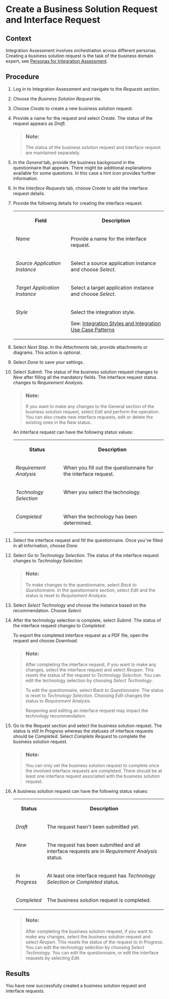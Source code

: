 <!-- loiof3d983aabf0349e8975db3e92a0c537e -->

# Create a Business Solution Request and Interface Request



<a name="loiof3d983aabf0349e8975db3e92a0c537e__context_jvx_j4v_jcc"/>

## Context

Integration Assessment involves orchestration across different personas. Creating a business solution request is the task of the business domain expert, see [Personas for Integration Assessment](60-Security/personas-for-integration-assessment-5df5af1.md).



<a name="loiof3d983aabf0349e8975db3e92a0c537e__steps_q2n_m4v_jcc"/>

## Procedure

1.  Log in to Integration Assessment and navigate to the *Requests* section.

2.  Choose the *Business Solution Request* tile.

3.  Choose *Create* to create a new business solution request.

4.  Provide a name for the request and select *Create*. The status of the request appears as *Draft*.

    > ### Note:  
    > The status of the business solution request and interface request are maintained separately.

5.  In the *General* tab, provide the business background in the questionnaire that appears. There might be additional explanations available for some questions. In this case a hint icon provides further information.

6.  In the *Interface Requests* tab, choose *Create* to add the interface request details.

7.  Provide the following details for creating the interface request:


    <table>
    <tr>
    <th valign="top">

    Field
    
    </th>
    <th valign="top">

    Description
    
    </th>
    </tr>
    <tr>
    <td valign="top">
    
    *Name*
    
    </td>
    <td valign="top">
    
    Provide a name for the interface request.
    
    </td>
    </tr>
    <tr>
    <td valign="top">
    
    *Source Application Instance* 
    
    </td>
    <td valign="top">
    
    Select a source application instance and choose *Select*.
    
    </td>
    </tr>
    <tr>
    <td valign="top">
    
    *Target Application Instance*
    
    </td>
    <td valign="top">
    
    Select a target application instance and choose *Select*.
    
    </td>
    </tr>
    <tr>
    <td valign="top">
    
    *Style*
    
    </td>
    <td valign="top">
    
    Select the integration style.

    See: [Integration Styles and Integration Use Case Patterns](integration-styles-and-integration-use-case-patterns-770909d.md)
    
    </td>
    </tr>
    </table>
    
8.  Select *Next Step*. In the *Attachments* tab, provide attachments or diagrams. This action is optional.

9.  Select *Done* to save your settings.

10. Select *Submit*. The status of the business solution request changes to *New* after filling all the mandatory fields. The interface request status changes to *Requirement Analysis*.

    > ### Note:  
    > If you want to make any changes to the General section of the business solution request, select *Edit* and perform the operation. You can also create new interface requests, edit or delete the existing ones in the *New* status.

    An interface request can have the following status values:


    <table>
    <tr>
    <th valign="top">

    Status
    
    </th>
    <th valign="top">

    Description
    
    </th>
    </tr>
    <tr>
    <td valign="top">
    
    *Requirement Analysis*
    
    </td>
    <td valign="top">
    
    When you fill out the questionnaire for the interface request.
    
    </td>
    </tr>
    <tr>
    <td valign="top">
    
    *Technology Selection* 
    
    </td>
    <td valign="top">
    
    When you select the technology.
    
    </td>
    </tr>
    <tr>
    <td valign="top">
    
    *Completed*
    
    </td>
    <td valign="top">
    
    When the technology has been determined.
    
    </td>
    </tr>
    </table>
    
11. Select the interface request and fill the questionnaire. Once you've filled in all information, choose *Done*.

12. Select *Go to Technology Selection*. The status of the interface request changes to *Technology Selection*.

    > ### Note:  
    > To make changes to the questionnaire, select *Back to Questionnaire*. In the questionnaire section, select *Edit* and the status is reset to *Requirement Analysis*.

13. Select *Select Technology* and choose the instance based on the recommendation. Choose *Select*.

14. After the technology selection is complete, select *Submit*. The status of the interface request changes to *Completed*.

    To export the completed interface request as a PDF file, open the request and choose *Download*.

    > ### Note:  
    > After completing the interface request, if you want to make any changes, select the interface request and select *Reopen*. This resets the status of the request to *Technology Selection*. You can edit the technology selection by choosing *Select Technology*.
    > 
    > To edit the questionnaire, select *Back to Questionnaire*. The status is reset to *Technology Selection*. Choosing *Edit* changes the status to *Requirement Analysis*.
    > 
    > Reopening and editing an interface request may impact the technology recommendation.

15. Go to the Request section and select the business solution request. The status is still *In Progress* whereas the statuses of interface requests should be *Completed*. Select *Complete Request* to complete the business solution request.

    > ### Note:  
    > You can only set the business solution request to complete once the involved interface requests are completed. There should be at least one interface request associated with the business solution request.

16. A business solution request can have the following status values:


    <table>
    <tr>
    <th valign="top">

    Status
    
    </th>
    <th valign="top">

    Description
    
    </th>
    </tr>
    <tr>
    <td valign="top">
    
    *Draft*
    
    </td>
    <td valign="top">
    
    The request hasn't been submitted yet.
    
    </td>
    </tr>
    <tr>
    <td valign="top">
    
    *New* 
    
    </td>
    <td valign="top">
    
    The request has been submitted and all interface requests are in *Requirement Analysis* status.
    
    </td>
    </tr>
    <tr>
    <td valign="top">
    
    *In Progress*
    
    </td>
    <td valign="top">
    
    At least one interface request has *Technology Selection* or *Completed* status.
    
    </td>
    </tr>
    <tr>
    <td valign="top">
    
    *Completed*
    
    </td>
    <td valign="top">
    
    The business solution request is completed.
    
    </td>
    </tr>
    </table>
    
    > ### Note:  
    > After completing the business solution request, if you want to make any changes, select the business solution request and select *Reopen*. This resets the status of the request to *In Progress*. You can edit the technology selection by choosing *Select Technology*. You can edit the questionnaire, or edit the interface requests by selecting *Edit*.




<a name="loiof3d983aabf0349e8975db3e92a0c537e__result_t31_rpv_jcc"/>

## Results

You have now successfully created a business solution request and interface requests.

